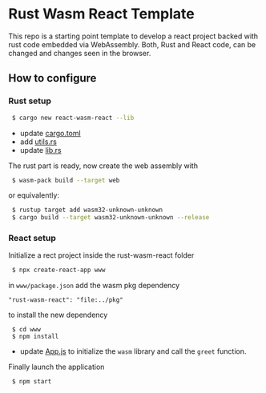 # Rust Wasm React Template

This repo is a starting point template to develop a react project backed with rust code embedded via WebAssembly.
Both, Rust and React code, can be changed and changes seen in the browser. 

## How to configure 

### Rust setup 
```sh
 $ cargo new react-wasm-react --lib   
```
- update [cargo.toml](https://github.com/mauroolivo/rust-wasm-react/blob/main/Cargo.toml)
- add [utils.rs](https://github.com/mauroolivo/rust-wasm-react/blob/main/src/utils.rs)
- update [lib.rs](https://github.com/mauroolivo/rust-wasm-react/blob/main/src/lib.rs)

The rust part is ready, now create the web assembly with
```sh
 $ wasm-pack build --target web
```
or equivalently:
```sh
 $ rustup target add wasm32-unknown-unknown
 $ cargo build --target wasm32-unknown-unknown --release
```
### React setup

Initialize a rect project inside the rust-wasm-react folder
```sh
 $ npx create-react-app www
```
in `www/package.json` add the wasm pkg dependency
```
"rust-wasm-react": "file:../pkg"  
```

to install the new dependency
```shell
 $ cd www
 $ npm install
```
- update [App.js](https://github.com/mauroolivo/rust-wasm-react/blob/main/www/src/App.js) to initialize the `wasm` library and call the `greet` function.

Finally launch the application 
```shell
 $ npm start
```